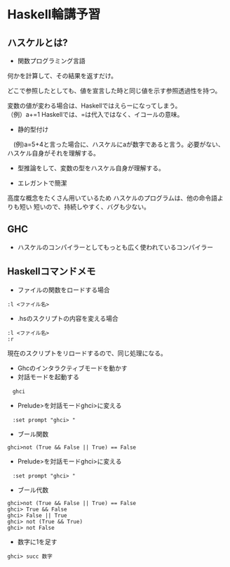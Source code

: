 # Haskell輪講予習

## ハスケルとは?

* 関数プログラミング言語

 何かを計算して、その結果を返すだけ。

 どこで参照したとしても、値を宣言した時と同じ値を示す参照透過性を持つ。
 
 変数の値が変わる場合は、Haskellではえらーになってしまう。
 <br>
 （例）a+=1
 Haskellでは、=は代入ではなく、イコールの意味。
<br>
* 静的型付け

　(例)a=5+4と言った場合に、ハスケルにaが数字であると言う。必要がない、ハスケル自身がそれを理解する。
 
* 型推論をして、変数の型をハスケル自身が理解する。

* エレガントで簡潔

高度な概念をたくさん用いているため
ハスケルのプログラムは、他の命令語よりも短い
短いので、持続しやすく、バグも少ない。


## GHC

* ハスケルのコンパイラーとしてもっとも広く使われているコンパイラー

## Haskellコマンドメモ

* ファイルの関数をロードする場合
```
:l <ファイル名>
```

* .hsのスクリプトの内容を変える場合
```
:l <ファイル名>
:r
```

現在のスクリプトをリロードするので、同じ処理になる。

* Ghcのインタラクティブモードを動かす
* 対話モードを起動する
```
　ghci
 ```

* Prelude>を対話モードghci>に変える
```
　:set prompt "ghci> "
```
* ブール関数
```
ghci>not (True && False || True) == False
```
* Prelude>を対話モードghci>に変える
```
　:set prompt "ghci> "
 ```

* ブール代数
```
ghci>not (True && False || True) == False
ghci> True && False
ghci> False || True 
ghci> not (True && True)  
ghci> not False 
```

* 数字に1を足す
```
ghci> succ 数字
```

